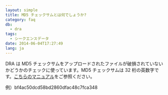 ```yaml
---
layout: simple
title: MD5 チェックサムとは何でしょうか?
category: faq
db:
  - dra
tags: 
  - シークエンスデータ
date: 2014-06-04T17:27:49
lang: ja
---
```




<p>DRA は MD5 チェックサムをアップロードされたファイルが破損されていないかどうかのチェックに使っています。MD5 チェックサムは 32 桁の英数字です。<a href="/dra/submission.html#supplement-md5">こちらのマニュアル</a>をご参照ください。</p><p>例）bf4ac50dcd58bd2860dfac48c7fca348</p>
